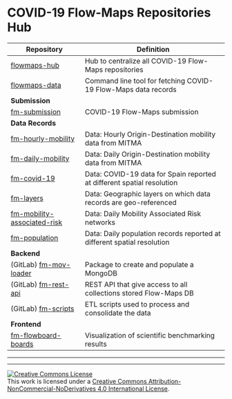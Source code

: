 # COVID-19 Flow-Maps Repositories Hub

| **Repository**                                                                     | **Definition**                                                            |
| ---------------------------------------------------------------------------------- | ------------------------------------------------------------------------- |
| [flowmaps-hub][flowmaps-hub-link]                                                  | Hub to centralize all COVID-19 Flow-Maps repositories                     |
| [flowmaps-data][flowmaps-data-link]                                                | Command line tool for fetching COVID-19 Flow-Maps data records            |
| **Submission**                                                                     |                                                                           |
| [fm-submission][fm-submission-link]                                                | COVID-19 Flow-Maps submission 
| **Data Records**                                                                   |
| [fm-hourly-mobility][fm-hourly-mobility-link]                                      | Data: Hourly Origin-Destination mobility data from MITMA                        |
| [fm-daily-mobility][fm-daily-mobility-link]                                        | Data: Daily Origin-Destination mobility data from MITMA                         |
| [fm-covid-19][fm-covid-19-link]                                                    | Data: COVID-19 data for Spain reported at different spatial resolution          |
| [fm-layers][fm-layers-link]                                                        | Data: Geographic layers on which data records are geo-referenced                |
| [fm-mobility-associated-risk][fm-mobility-associated-risk-link]                    | Data: Daily Mobility Associated Risk networks                                   |
| [fm-population][fm-population-link]                                                | Data: Daily population records reported at different spatial resolution         |
| **Backend**                                                                        |
| (GitLab) [fm-mov-loader][fm-mov-loader-link]                                       | Package to create and populate a MongoDB                                  |
| (GitLab) [fm-rest-api][fm-rest-api-link]                                           | REST API that give access to all collections stored Flow-Maps DB          |
| (GitLab) [fm-scripts][fm-scripts-link]                                             | ETL scripts used to process and consolidate the data                      |
| **Frontend**                                                                       |
| [fm-flowboard-boards][fm-flowboard-web-link]                                       | Visualization of scientific benchmarking results                          |


---
---

<a rel="license" href="http://creativecommons.org/licenses/by-nc-nd/4.0/"><img alt="Creative Commons License" style="border-width:0" src="https://i.creativecommons.org/l/by-nc-nd/4.0/88x31.png" /></a><br />This work is licensed under a <a rel="license" href="http://creativecommons.org/licenses/by-nc-nd/4.0/">Creative Commons Attribution-NonCommercial-NoDerivatives 4.0 International License</a>.

[flowmaps-hub-link]:                        https://github.com/bsc-flowmaps
[flowmaps-data-link]:                       https://github.com/bsc-flowmaps/flowmaps-data

[fm-submission-link]:                       https://github.com/bsc-flowmaps/fm-scidata-repo

[fm-hourly-mobility-link]:                  https://github.com/bsc-flowmaps/fm-hourly-mobility
[fm-daily-mobility-link]:                   https://github.com/bsc-flowmaps/fm-daily-mobility
[fm-covid-19-link]:                         https://github.com/bsc-flowmaps/fm-covid-19
[fm-layers-link]:                           https://github.com/bsc-flowmaps/fm-layers
[fm-mobility-associated-risk-link]:         https://github.com/bsc-flowmaps/fm-mobility-associated-risk
[fm-population-link]:                       https://github.com/bsc-flowmaps/fm-population

[fm-mov-loader-link]:                       https://gitlab.bsc.es/flowmaps/mov_loader
[fm-rest-api-link]:                         https://gitlab.bsc.es/flowmaps/flowmaps-rest-api
[fm-scripts-link]:                          https://gitlab.bsc.es/flowmaps/flowmaps-scripts

[fm-flowboard-web-link]:                    https://flowmaps.life.bsc.es/flowboard/
